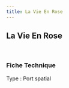 ```yaml
---
title: La Vie En Rose
---
```


La Vie En Rose
--------------


 





### Fiche Technique


Type : Port spatial

